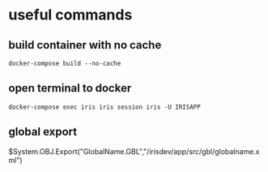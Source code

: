 # useful commands
## build container with no cache
```
docker-compose build --no-cache
```
## open terminal to docker
```
docker-compose exec iris iris session iris -U IRISAPP
```

## global export
 $System.OBJ.Export("GlobalName.GBL","/irisdev/app/src/gbl/globalname.xml")
```



